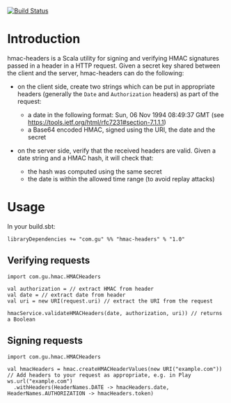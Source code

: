 [![Build Status](https://travis-ci.org/guardian/hmac-headers.svg?branch=master)](https://travis-ci.org/guardian/hmac-headers)

# Introduction

hmac-headers is a Scala utility for signing and verifying HMAC signatures passed in a header in a HTTP request.
Given a secret key shared between the client and the server, hmac-headers can do the following:

- on the client side, create two strings which can be put in appropriate headers (generally the `Date` and `Authorization` headers) as part of the request:
  - a date in the following format: Sun, 06 Nov 1994 08:49:37 GMT (see https://tools.ietf.org/html/rfc7231#section-7.1.1.1)
  - a Base64 encoded HMAC, signed using the URI, the date and the secret


- on the server side, verify that the received headers are valid. Given a date string and a HMAC hash, it will check that:
  - the hash was computed using the same secret
  - the date is within the allowed time range (to avoid replay attacks)

# Usage

In your build.sbt:

```
libraryDependencies += "com.gu" %% "hmac-headers" % "1.0"
```

## Verifying requests

```
import com.gu.hmac.HMACHeaders

val authorization = // extract HMAC from header
val date = // extract date from header
val uri = new URI(request.uri) // extract the URI from the request

hmacService.validateHMACHeaders(date, authorization, uri)) // returns a Boolean
```

## Signing requests


```
import com.gu.hmac.HMACHeaders

val hmacHeaders = hmac.createHMACHeaderValues(new URI("example.com"))
// Add headers to your request as appropriate, e.g. in Play
ws.url("example.com")
  .withHeaders(HeaderNames.DATE -> hmacHeaders.date, HeaderNames.AUTHORIZATION -> hmacHeaders.token)
```
